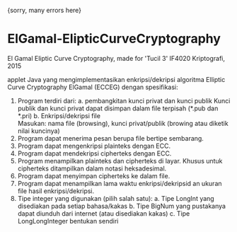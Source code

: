 {sorry, many errors here}

# ElGamal-ElipticCurveCryptography
El Gamal Eliptic Curve Cryptography, made for 'Tucil 3' IF4020 Kriptografi, 2015

applet Java  yang mengimplementasikan enkripsi/dekripsi algoritma Elliptic Curve Cryptography ElGamal (ECCEG) dengan spesifikasi:

1.	Program terdiri dari: 
  a.	pembangkitan kunci privat dan kunci publik
      Kunci publik dan kunci privat dapat disimpan dalam file terpisah (*.pub dan *.pri)
  b.	Enkripsi/dekripsi file  
      Masukan: nama file (browsing), kunci privat/publik (browing atau diketik nilai kuncinya)
2.	Program dapat menerima pesan berupa file bertipe sembarang. 
3.	Program dapat mengenkripsi plainteks dengan ECC.
4.	Program dapat mendekripsi cipherteks dengan ECC.
5.	Program menampilkan plainteks dan cipherteks di layar. Khusus untuk cipherteks ditampilkan dalam notasi heksadesimal.
6.	Program dapat menyimpan cipherteks ke dalam file. 
7.	Program dapat menampilkan lama waktu enkripsi/dekripsid an ukuran file hasil enkripsi/dekripsi.
8.	Tipe integer yang digunakan (pilih salah satu):
  a.	Tipe LongInt yang disediakan pada setiap bahasa/kakas
  b.	Tipe BigNum yang pustakanya dapat diunduh dari internet (atau disediakan kakas)
  c.	Tipe LongLongInteger bentukan sendiri


